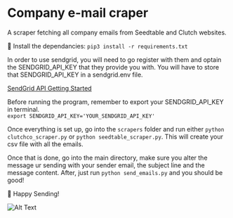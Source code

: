 # Company e-mail craper

A scraper fetching all company emails from Seedtable and Clutch websites.

🚀 Install the dependancies: `pip3 install -r requirements.txt`

In order to use sendgrid, you will need to go register with them and optain the SENDGRID_API_KEY that they provide you with.
You will have to store that SENDGRID_API_KEY in a sendgrid.env file.

[SendGrid API Getting Started](https://sendgrid.com/docs/for-developers/sending-email/api-getting-started/#prerequisites-for-sending-your-first-email-with-the-sendgrid-api)

Before running the program, remember to export your SENDGRID_API_KEY in terminal.\
`export SENDGRID_API_KEY='YOUR_SENDGRID_API_KEY'`

Once everything is set up, go into the `scrapers` folder and run either `python clutchco_scraper.py` or `python seedtable_scraper.py`. This will create your csv file with all the emails.

Once that is done, go into the main directory, make sure you alter the message ur sending with your sender email, the subject line and the message content. After, just run `python send_emails.py` and you should be good!

💛 Happy Sending!

![Alt Text](https://media.giphy.com/media/kDaE01OtFSyobqta2C/giphy.gif)
